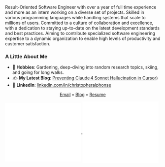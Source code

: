 
<p align="center">  

Result-Oriented Software Engineer with over a year of full time experience and more as an intern working on a diverse set of projects. Skilled in various programming languages while handling systems that scale to millions of users. Committed to a culture of collaboration and excellence, with a dedication to staying up-to-date on the latest development standards and best practices. Aiming to contribute specialized software engineering expertise to a dynamic organization to enable high levels of productivity and customer satisfaction.





### **A Little About Me**  

- 🌱 **Hobbies**: Gardening, deep-diving into random research topics, skiing, and going for long walks.  
- ✍️ **My Latest Blog**: [Preventing Claude 4 Sonnet Hallucination in Cursor](https://christopheralphonse.com/blog/preventing-claude-4-sonnet-hallucination-in-cursor))  
- 💼 **LinkedIn**: [linkedin.com/in/christopheralphonse](https://www.linkedin.com/in/christopheralphonse/)  


<p align="center">
  <a href="mailto:christopheralphonse96@gmail.com">Email</a> • 
  <a href="https://christopheralphonse.com/blog">Blog</a> • 
    <a href="https://christopheralphonse.com/resume">Resume</a>
</p>

<a href="https://github.com/ChristopherAlphonse">
  <img align="center" width="49%" src="./metrics-main.svg" />
</a>
<a href="https://github.com/ChristopherAlphonse">
  <img align="center" width="49%" src="./metrics-lang-wakatime.svg" />
</a>
